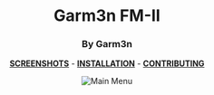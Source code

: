 <div align="center">

# Garm3n FM-II
### By Garm3n

**[SCREENSHOTS](https://imgur.com/a/li4IloG)** -
**[INSTALLATION](https://github.com/Hypnootize/TF2-HUD-GitHub-Resources/blob/main/installation/windows_install.md)** -
**[CONTRIBUTING](https://github.com/Hypnootize/TF2-HUD-GitHub-Resources/blob/main/contributing/github_contributing.md)**

![Main Menu](https://i.imgur.com/nJpjQuW.jpg)
